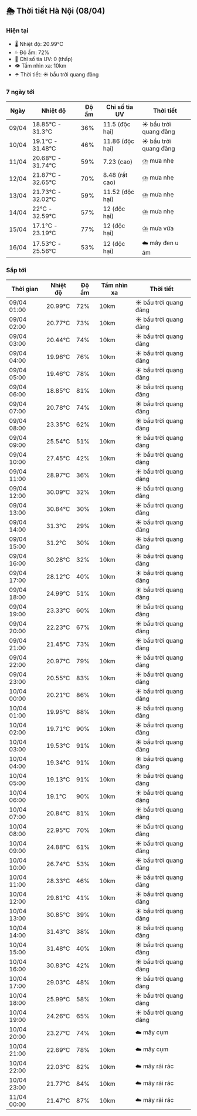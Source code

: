 ## 🌦️ Thời tiết Hà Nội (08/04)

### Hiện tại

- 🌡️ Nhiệt độ: 20.99℃
- 💦 Độ ẩm: 72%
- 🌟 Chỉ số tia UV: 0 (thấp)
- 👁️ Tầm nhìn xa: 10km
- ☂️ Thời tiết: ☀️ bầu trời quang đãng

### 7 ngày tới

| Ngày | Nhiệt độ | Độ ẩm | Chỉ số tia UV | Thời tiết |
| --- | --- | --- | --- | --- |
| 09/04 | 18.85℃ - 31.3℃ | 36% | 11.5 (độc hại) | ☀️ bầu trời quang đãng |
| 10/04 | 19.1℃ - 31.48℃ | 46% | 11.86 (độc hại) | ☀️ bầu trời quang đãng |
| 11/04 | 20.68℃ - 31.74℃ | 59% | 7.23 (cao) | ⛈️ mưa nhẹ |
| 12/04 | 21.87℃ - 32.65℃ | 70% | 8.48 (rất cao) | ⛈️ mưa nhẹ |
| 13/04 | 21.73℃ - 32.02℃ | 59% | 11.52 (độc hại) | ⛈️ mưa nhẹ |
| 14/04 | 22℃ - 32.59℃ | 57% | 12 (độc hại) | ⛈️ mưa nhẹ |
| 15/04 | 17.1℃ - 23.19℃ | 77% | 12 (độc hại) | ⛈️ mưa vừa |
| 16/04 | 17.53℃ - 25.56℃ | 53% | 12 (độc hại) | ☁️ mây đen u ám |

### Sắp tới

| Thời gian | Nhiệt độ | Độ ẩm | Tầm nhìn xa | Thời tiết |
| --- | --- | --- | --- | --- |
| 09/04 01:00 | 20.99℃ | 72% | 10km | ☀️ bầu trời quang đãng |
| 09/04 02:00 | 20.77℃ | 73% | 10km | ☀️ bầu trời quang đãng |
| 09/04 03:00 | 20.44℃ | 74% | 10km | ☀️ bầu trời quang đãng |
| 09/04 04:00 | 19.96℃ | 76% | 10km | ☀️ bầu trời quang đãng |
| 09/04 05:00 | 19.46℃ | 78% | 10km | ☀️ bầu trời quang đãng |
| 09/04 06:00 | 18.85℃ | 81% | 10km | ☀️ bầu trời quang đãng |
| 09/04 07:00 | 20.78℃ | 74% | 10km | ☀️ bầu trời quang đãng |
| 09/04 08:00 | 23.35℃ | 62% | 10km | ☀️ bầu trời quang đãng |
| 09/04 09:00 | 25.54℃ | 51% | 10km | ☀️ bầu trời quang đãng |
| 09/04 10:00 | 27.45℃ | 42% | 10km | ☀️ bầu trời quang đãng |
| 09/04 11:00 | 28.97℃ | 36% | 10km | ☀️ bầu trời quang đãng |
| 09/04 12:00 | 30.09℃ | 32% | 10km | ☀️ bầu trời quang đãng |
| 09/04 13:00 | 30.84℃ | 30% | 10km | ☀️ bầu trời quang đãng |
| 09/04 14:00 | 31.3℃ | 29% | 10km | ☀️ bầu trời quang đãng |
| 09/04 15:00 | 31.2℃ | 30% | 10km | ☀️ bầu trời quang đãng |
| 09/04 16:00 | 30.28℃ | 32% | 10km | ☀️ bầu trời quang đãng |
| 09/04 17:00 | 28.12℃ | 40% | 10km | ☀️ bầu trời quang đãng |
| 09/04 18:00 | 24.99℃ | 51% | 10km | ☀️ bầu trời quang đãng |
| 09/04 19:00 | 23.33℃ | 60% | 10km | ☀️ bầu trời quang đãng |
| 09/04 20:00 | 22.23℃ | 67% | 10km | ☀️ bầu trời quang đãng |
| 09/04 21:00 | 21.45℃ | 73% | 10km | ☀️ bầu trời quang đãng |
| 09/04 22:00 | 20.97℃ | 79% | 10km | ☀️ bầu trời quang đãng |
| 09/04 23:00 | 20.55℃ | 83% | 10km | ☀️ bầu trời quang đãng |
| 10/04 00:00 | 20.21℃ | 86% | 10km | ☀️ bầu trời quang đãng |
| 10/04 01:00 | 19.95℃ | 88% | 10km | ☀️ bầu trời quang đãng |
| 10/04 02:00 | 19.71℃ | 90% | 10km | ☀️ bầu trời quang đãng |
| 10/04 03:00 | 19.53℃ | 91% | 10km | ☀️ bầu trời quang đãng |
| 10/04 04:00 | 19.34℃ | 91% | 10km | ☀️ bầu trời quang đãng |
| 10/04 05:00 | 19.13℃ | 91% | 10km | ☀️ bầu trời quang đãng |
| 10/04 06:00 | 19.1℃ | 90% | 10km | ☀️ bầu trời quang đãng |
| 10/04 07:00 | 20.84℃ | 81% | 10km | ☀️ bầu trời quang đãng |
| 10/04 08:00 | 22.95℃ | 70% | 10km | ☀️ bầu trời quang đãng |
| 10/04 09:00 | 24.88℃ | 61% | 10km | ☀️ bầu trời quang đãng |
| 10/04 10:00 | 26.74℃ | 53% | 10km | ☀️ bầu trời quang đãng |
| 10/04 11:00 | 28.33℃ | 46% | 10km | ☀️ bầu trời quang đãng |
| 10/04 12:00 | 29.81℃ | 41% | 10km | ☀️ bầu trời quang đãng |
| 10/04 13:00 | 30.85℃ | 39% | 10km | ☀️ bầu trời quang đãng |
| 10/04 14:00 | 31.43℃ | 38% | 10km | ☀️ bầu trời quang đãng |
| 10/04 15:00 | 31.48℃ | 40% | 10km | ☀️ bầu trời quang đãng |
| 10/04 16:00 | 30.83℃ | 42% | 10km | ☀️ bầu trời quang đãng |
| 10/04 17:00 | 29.03℃ | 48% | 10km | ☀️ bầu trời quang đãng |
| 10/04 18:00 | 25.99℃ | 58% | 10km | ☀️ bầu trời quang đãng |
| 10/04 19:00 | 24.26℃ | 65% | 10km | ☀️ bầu trời quang đãng |
| 10/04 20:00 | 23.27℃ | 74% | 10km | ☁️ mây cụm |
| 10/04 21:00 | 22.69℃ | 78% | 10km | ☁️ mây cụm |
| 10/04 22:00 | 22.03℃ | 82% | 10km | ☁️ mây rải rác |
| 10/04 23:00 | 21.77℃ | 84% | 10km | ☁️ mây rải rác |
| 11/04 00:00 | 21.47℃ | 87% | 10km | ☁️ mây rải rác |
